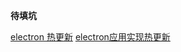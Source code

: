 **待填坑**

[electron 热更新](https://www.cnblogs.com/wupeng88/p/10593868.html)
[electron应用实现热更新](https://www.jianshu.com/p/55b6bf09f10c)